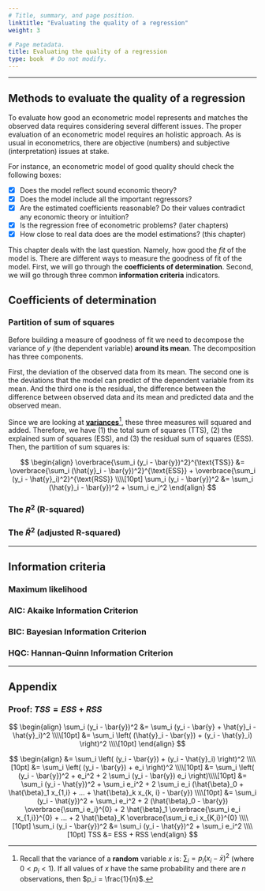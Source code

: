 ```yaml
---
# Title, summary, and page position.
linktitle: "Evaluating the quality of a regression"
weight: 3

# Page metadata.
title: Evaluating the quality of a regression
type: book  # Do not modify.
---
```




---

## Methods to evaluate the quality of a regression

To evaluate how good an econometric model represents and matches the observed data requires considering several different issues. The proper evaluation of an econometric model requires an holistic approach. As is usual in econometrics, there are objective (numbers) and subjective (interpretation) issues at stake.

For instance, an econometric model of good quality should check the following boxes:

- [x] Does the model reflect sound economic theory?
- [x] Does the model include all the important regressors?
- [x] Are the estimated coefficients reasonable? Do their values contradict any economic theory or intuition?
- [x] Is the regression free of econometric problems? (later chapters)
- [x] How close to real data does are the model estimations? (this chapter)

This chapter deals with the last question. Namely, how good the *fit* of the model is. There are different ways to measure the goodness of fit of the model. First, we will go through the **coefficients of determination**. Second, we will go through three common **information criteria** indicators.

## Coefficients of determination

### Partition of sum of squares

Before building a measure of goodness of fit we need to decompose the variance of $y$ (the dependent variable) **around its mean**. The decomposition has three components.

First, the deviation of the observed data from its mean. The second one is the deviations that the model can predict of the dependent variable from its mean. And the third one is the residual, the difference between the difference between observed data and its mean and predicted data and the observed mean.

Since we are looking at **[variances](https://en.wikipedia.org/wiki/Variance)**[^1], these three measures will squared and added. Therefore, we have (1) the total sum of squares (TTS), (2) the explained sum of squares (ESS), and (3) the residual sum of squares (ESS). Then, the partition of sum squares is:

$$
\begin{align}
\overbrace{\sum_i (y_i - \bar{y})^2}^{\text{TSS}} &= \overbrace{\sum_i (\hat{y}_i - \bar{y})^2}^{\text{ESS}} + \overbrace{\sum_i (y_i - \hat{y}_i)^2}^{\text{RSS}} \\\\[10pt]
\sum_i (y_i - \bar{y})^2 &= \sum_i (\hat{y}_i - \bar{y})^2 + \sum_i e_i^2
\end{align}
$$



### The $R^2$ (R-squared)

### The $\bar{R}^2$ (adjusted R-squared)

---

## Information criteria

### Maximum likelihood

### AIC: Akaike Information Criterion

### BIC: Bayesian Information Criterion

### HQC: Hannan-Quinn Information Criterion

---

## Appendix

### Proof: $TSS = ESS + RSS$

$$
\begin{align}
\sum_i (y_i - \bar{y})^2 &= \sum_i (y_i - \bar{y} + \hat{y}_i - \hat{y}_i)^2 \\\\[10pt]
&= \sum_i \left( (\hat{y}_i - \bar{y}) + (y_i - \hat{y}_i) \right)^2 \\\\[10pt]
\end{align}
$$



$$
\begin{align}
&= \sum_i \left( (y_i - \bar{y}) + (y_i - \hat{y}_i) \right)^2 \\\\[10pt]
&= \sum_i \left( (y_i - \bar{y}) + e_i \right)^2 \\\\[10pt]
&= \sum_i \left( (y_i - \bar{y})^2 + e_i^2 + 2 \sum_i (y_i - \bar{y}) e_i \right)\\\\[10pt]
&= \sum_i (y_i - \hat{y})^2 + \sum_i e_i^2 + 2 \sum_i e_i (\hat{\beta}_0 + \hat{\beta}_1 x_{1,i} + ... + \hat{\beta}_k x_{k, i} - \bar{y}) \\\\[10pt]
&= \sum_i (y_i - \hat{y})^2 + \sum_i e_i^2 + 2 (\hat{\beta}_0 - \bar{y}) \overbrace{\sum_i e_i}^{0} + 2 \hat{\beta}_1 \overbrace{\sum_i e_i x_{1,i}}^{0} + ... + 2 \hat{\beta}_K \overbrace{\sum_i e_i x_{K,i}}^{0} \\\\[10pt]
\sum_i (y_i - \bar{y})^2 &= \sum_i (y_i - \hat{y})^2 + \sum_i e_i^2 \\\\[10pt]
TSS &= ESS + RSS
\end{align}
$$


<!-- FOOTNOTES -->
[^1]: Recall that the variance of a **random** variable $x$ is: $\sum_i = p_i (x_i - \bar{x})^2$ (where $0 < p_i< 1$). If all values of $x$ have the same probability and there are $n$ observations, then $p_i = \frac{1}{n}$. 